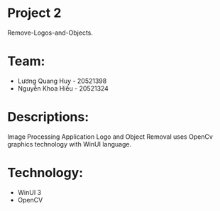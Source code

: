 # Project 2
Remove-Logos-and-Objects.

# Team:
- Lương Quang Huy - 20521398
- Nguyễn Khoa Hiếu - 20521324

# Descriptions:
Image Processing Application Logo and Object Removal uses OpenCv graphics technology with WinUI language.

# Technology:
- WinUI 3
- OpenCV
